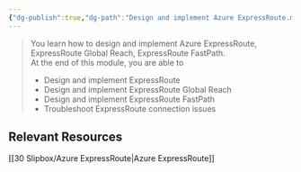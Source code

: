 ```yaml
---
{"dg-publish":true,"dg-path":"Design and implement Azure ExpressRoute.md","permalink":"/design-and-implement-azure-express-route/","tags":["notes"]}
---
```


> You learn how to design and implement Azure ExpressRoute, ExpressRoute Global Reach, ExpressRoute FastPath.  
> At the end of this module, you are able to
> - Design and implement ExpressRoute
> - Design and implement ExpressRoute Global Reach
> - Design and implement ExpressRoute FastPath
> - Troubleshoot ExpressRoute connection issues

## Relevant Resources

[[30 Slipbox/Azure ExpressRoute\|Azure ExpressRoute]]
